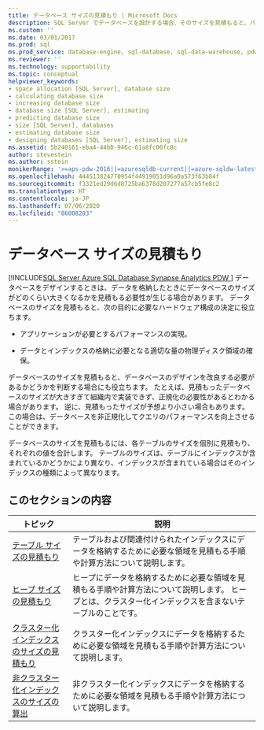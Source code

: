 ```yaml
---
title: データベース サイズの見積もり | Microsoft Docs
description: SQL Server でデータベースを設計する場合、そのサイズを見積もると、パフォーマンスとディスク領域に必要なハードウェア構成を決定するのに役立ちます。
ms.custom: ''
ms.date: 03/01/2017
ms.prod: sql
ms.prod_service: database-engine, sql-database, sql-data-warehouse, pdw
ms.reviewer: ''
ms.technology: supportability
ms.topic: conceptual
helpviewer_keywords:
- space allocation [SQL Server], database size
- calculating database size
- increasing database size
- database size [SQL Server], estimating
- predicting database size
- size [SQL Server], databases
- estimating database size
- designing databases [SQL Server], estimating size
ms.assetid: 5b240161-eba4-44b0-946c-61a8fc00fc8c
author: stevestein
ms.author: sstein
monikerRange: '>=aps-pdw-2016||=azuresqldb-current||=azure-sqldw-latest||>=sql-server-2016||=sqlallproducts-allversions||>=sql-server-linux-2017||=azuresqldb-mi-current'
ms.openlocfilehash: 444513824770954f44919051d96a0a573f63b84f
ms.sourcegitcommit: f3321ed29d6d8725ba6378d207277a57cb5fe8c2
ms.translationtype: HT
ms.contentlocale: ja-JP
ms.lasthandoff: 07/06/2020
ms.locfileid: "86008203"
---
```

# <a name="estimate-the-size-of-a-database"></a>データベース サイズの見積もり
[!INCLUDE[SQL Server Azure SQL Database Synapse Analytics PDW ](../../includes/applies-to-version/sql-asdb-asdbmi-asa-pdw.md)]
  データベースをデザインするときは、データを格納したときにデータベースのサイズがどのくらい大きくなるかを見積もる必要性が生じる場合があります。 データベースのサイズを見積もると、次の目的に必要なハードウェア構成の決定に役立ちます。  
  
-   アプリケーションが必要とするパフォーマンスの実現。  
  
-   データとインデックスの格納に必要となる適切な量の物理ディスク領域の確保。  
  
 データベースのサイズを見積もると、データベースのデザインを改良する必要があるかどうかを判断する場合にも役立ちます。 たとえば、見積もったデータベースのサイズが大きすぎて組織内で実装できず、正規化の必要性があるとわかる場合があります。 逆に、見積もったサイズが予想より小さい場合もあります。 この場合は、データベースを非正規化してクエリのパフォーマンスを向上させることができます。  
  
 データベースのサイズを見積もるには、各テーブルのサイズを個別に見積もり、それぞれの値を合計します。 テーブルのサイズは、テーブルにインデックスが含まれているかどうかにより異なり、インデックスが含まれている場合はそのインデックスの種類によって異なります。  
  
## <a name="in-this-section"></a>このセクションの内容  
  
|トピック|説明|  
|-----------|-----------------|  
|[テーブル サイズの見積もり](../../relational-databases/databases/estimate-the-size-of-a-table.md)|テーブルおよび関連付けられたインデックスにデータを格納するために必要な領域を見積もる手順や計算方法について説明します。|  
|[ヒープ サイズの見積もり](../../relational-databases/databases/estimate-the-size-of-a-heap.md)|ヒープにデータを格納するために必要な領域を見積もる手順や計算方法について説明します。 ヒープとは、クラスター化インデックスを含まないテーブルのことです。|  
|[クラスター化インデックスのサイズの見積もり](../../relational-databases/databases/estimate-the-size-of-a-clustered-index.md)|クラスター化インデックスにデータを格納するために必要な領域を見積もる手順や計算方法について説明します。|  
|[非クラスター化インデックスのサイズの算出](../../relational-databases/databases/estimate-the-size-of-a-nonclustered-index.md)|非クラスター化インデックスにデータを格納するために必要な領域を見積もる手順や計算方法について説明します。|  
  
  
